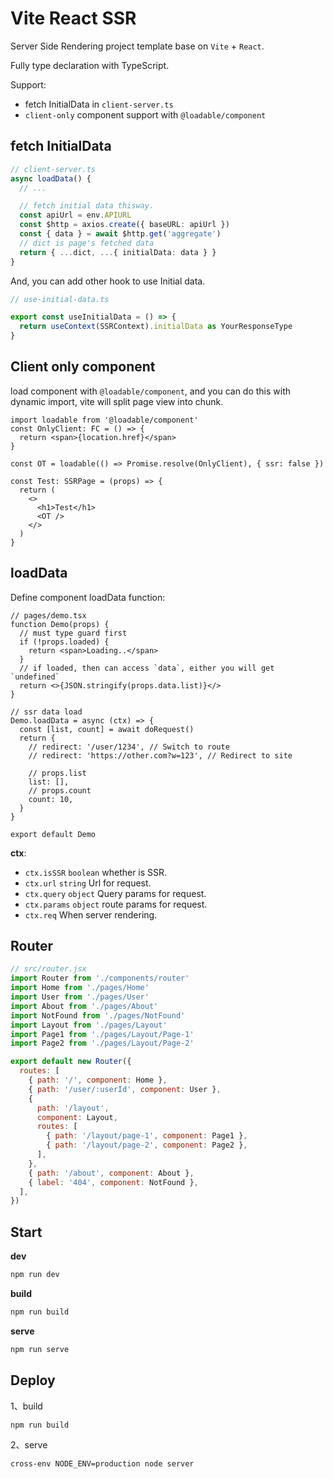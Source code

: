# Vite React SSR

Server Side Rendering project template base on `Vite` + `React`.

Fully type declaration with TypeScript.

Support:

- fetch InitialData in `client-server.ts`
- `client-only` component support with `@loadable/component`

## fetch InitialData

```ts
// client-server.ts
async loadData() {
  // ...

  // fetch initial data thisway.
  const apiUrl = env.APIURL
  const $http = axios.create({ baseURL: apiUrl })
  const { data } = await $http.get('aggregate')
  // dict is page's fetched data
  return { ...dict, ...{ initialData: data } }
}

```

And, you can add other hook to use Initial data.

```ts
// use-initial-data.ts

export const useInitialData = () => {
  return useContext(SSRContext).initialData as YourResponseType
}
```

## Client only component

load component with `@loadable/component`, and you can do this with dynamic import, vite will split page view into chunk.

```tsx
import loadable from '@loadable/component'
const OnlyClient: FC = () => {
  return <span>{location.href}</span>
}

const OT = loadable(() => Promise.resolve(OnlyClient), { ssr: false })

const Test: SSRPage = (props) => {
  return (
    <>
      <h1>Test</h1>
      <OT />
    </>
  )
}
```

## loadData

Define component loadData function:

```tsx
// pages/demo.tsx
function Demo(props) {
  // must type guard first
  if (!props.loaded) {
    return <span>Loading..</span>
  }
  // if loaded, then can access `data`, either you will get `undefined`
  return <>{JSON.stringify(props.data.list)}</>
}

// ssr data load
Demo.loadData = async (ctx) => {
  const [list, count] = await doRequest()
  return {
    // redirect: '/user/1234', // Switch to route
    // redirect: 'https://other.com?w=123', // Redirect to site

    // props.list
    list: [],
    // props.count
    count: 10,
  }
}

export default Demo
```

**ctx**:

- `ctx.isSSR` `boolean` whether is SSR.
- `ctx.url` `string` Url for request.
- `ctx.query` `object` Query params for request.
- `ctx.params` `object` route params for request.
- `ctx.req` When server rendering.

## Router

```js
// src/router.jsx
import Router from './components/router'
import Home from './pages/Home'
import User from './pages/User'
import About from './pages/About'
import NotFound from './pages/NotFound'
import Layout from './pages/Layout'
import Page1 from './pages/Layout/Page-1'
import Page2 from './pages/Layout/Page-2'

export default new Router({
  routes: [
    { path: '/', component: Home },
    { path: '/user/:userId', component: User },
    {
      path: '/layout',
      component: Layout,
      routes: [
        { path: '/layout/page-1', component: Page1 },
        { path: '/layout/page-2', component: Page2 },
      ],
    },
    { path: '/about', component: About },
    { label: '404', component: NotFound },
  ],
})
```

## Start

**dev**

```sh
npm run dev
```

**build**

```sh
npm run build
```

**serve**

```sh
npm run serve
```

## Deploy

1、build

```sh
npm run build
```

2、serve

```sh
cross-env NODE_ENV=production node server
```
